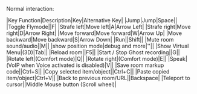 Normal interaction:

|Key Function|Description|Key|Alternative Key|
|Jump|Jump|Space||
|Toggle Flymode||F|
|Strafe left|Move left|A|Arrow Left|
|Strafe right|Move right|D|Arrow Right|
|Move forward|Move forward|W|Arrow Up|
|Move backward|Move backward|S|Arrow Down|
|Run||Shift||
|Mute room sound/audio||M||
|show position mode|debug and more|'\'||
|Show Virtual Menu|(3D)|Tab||
|Reload room||F5||
|Start / Stop Ghost recording||G||
|Rotate left|(Comfort mode)|Q||
|Rotate right|(Comfort mode)|E||
|Speak|(VoIP when Voice activated is disabled)|V||
|Save room markup code||Ctrl+S||
|Copy selected item/object||Ctrl+C||
|Paste copied item/object|Ctrl+V||
|Back to previous room/URL||Backspace|
|Teleport to cursor||Middle Mouse button (Scroll wheel)|


